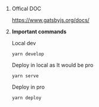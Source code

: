 1. Offical DOC

    https://www.gatsbyjs.org/docs/

1.  **Important commands**

    Local dev

    ```shell
    yarn develop
    ```

    Deploy in local as It would be pro

    ```shell
    yarn serve
    ```

    Deploy in pro

    ```shell
    yarn deploy
    ```

